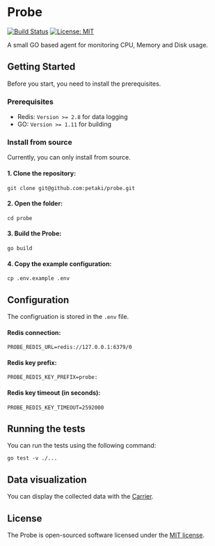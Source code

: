 # Probe

[![Build Status](https://travis-ci.com/petaki/probe.svg?branch=master)](https://travis-ci.com/petaki/probe)
[![License: MIT](https://img.shields.io/badge/License-MIT-brightgreen.svg)](https://opensource.org/licenses/MIT)

A small GO based agent for monitoring CPU, Memory and Disk usage.

## Getting Started

Before you start, you need to install the prerequisites.

### Prerequisites

- Redis: `Version >= 2.8` for data logging
- GO: `Version >= 1.11` for building

### Install from source

Currently, you can only install from source.

#### 1. Clone the repository:

```
git clone git@github.com:petaki/probe.git
```

#### 2. Open the folder:

```
cd probe
```

#### 3. Build the Probe:

```
go build
```

#### 4. Copy the example configuration:

```
cp .env.example .env
```

## Configuration

The configruation is stored in the `.env` file.

#### Redis connection:

```
PROBE_REDIS_URL=redis://127.0.0.1:6379/0
```

#### Redis key prefix:

```
PROBE_REDIS_KEY_PREFIX=probe:
```

#### Redis key timeout (in seconds):

```
PROBE_REDIS_KEY_TIMEOUT=2592000
```

## Running the tests

You can run the tests using the following command:

```
go test -v ./...
```

## Data visualization

You can display the collected data with the [Carrier](https://github.com/petaki/carrier).

## License

The Probe is open-sourced software licensed under the [MIT license](http://opensource.org/licenses/MIT).
